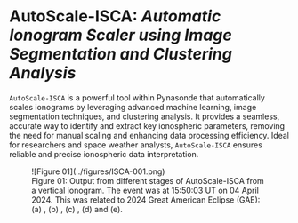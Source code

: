 <!-- 
Author(s): Shibaji Chakraborty

Disclaimer:

-->
# AutoScale-ISCA: _Automatic Ionogram Scaler using Image Segmentation and Clustering Analysis_
`AutoScale-ISCA` is a powerful tool within Pynasonde that automatically scales ionograms by leveraging advanced machine learning, image segmentation techniques, and clustering analysis. It provides a seamless, accurate way to identify and extract key ionospheric parameters, removing the need for manual scaling and enhancing data processing efficiency. Ideal for researchers and space weather analysts, `AutoScale-ISCA` ensures reliable and precise ionospheric data interpretation.

<figure markdown>
![Figure 01](../figures/ISCA-001.png)
<figcaption>Figure 01: Output from different stages of AutoScale-ISCA from a vertical ionogram. The event was at 15:50:03 UT on 04 April 2024. This was related to 2024 Great American Eclipse (GAE): (a) , (b) , (c) , (d) and (e).
</figcaption>
</figure>
